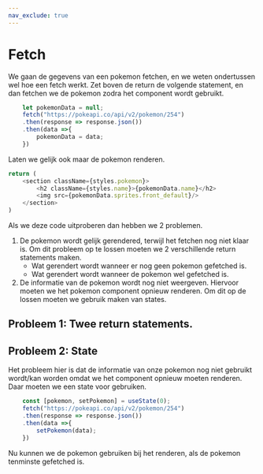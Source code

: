 ```yaml
---
nav_exclude: true
---
```


# Fetch

We gaan de gegevens van een pokemon fetchen, en we weten ondertussen wel hoe een fetch werkt.
Zet boven de return de volgende statement, en dan fetchen we de pokemon zodra het component wordt gebruikt.
```js
    let pokemonData = null;
    fetch("https://pokeapi.co/api/v2/pokemon/254")
    .then(response => response.json())
    .then(data =>{
        pokemonData = data;
    })
```

Laten we gelijk ook maar de pokemon renderen.

```js
return (
    <section className={styles.pokemon}>
        <h2 className={styles.name}>{pokemonData.name}</h2>
        <img src={pokemonData.sprites.front_default}/>
    </section>
)
```
Als we deze code uitproberen dan hebben we 2 problemen. 
1. De pokemon wordt gelijk gerendered, terwijl het fetchen nog niet klaar is. Om dit probleem op te lossen moeten we 2 verschillende return statements maken.
    * Wat gerendert wordt wanneer er nog geen pokemon gefetched is.
    * Wat gerendert wordt wanneer de pokemon wel gefetched is.
2. De informatie van de pokemon wordt nog niet weergeven. Hiervoor moeten we het pokemon component opnieuw renderen. Om dit op de lossen moeten we gebruik maken van states.

## Probleem 1: Twee return statements.
## Probleem 2: State
Het probleem hier is dat de informatie van onze pokemon nog niet gebruikt wordt/kan worden omdat we het component opnieuw moeten renderen. Daar moeten we een state voor gebruiken.

```js
    const [pokemon, setPokemon] = useState(0);
    fetch("https://pokeapi.co/api/v2/pokemon/254")
    .then(response => response.json())
    .then(data =>{
        setPokemon(data);
    })
```

Nu kunnen we de pokemon gebruiken bij het renderen, als de pokemon tenminste gefetched is. 
